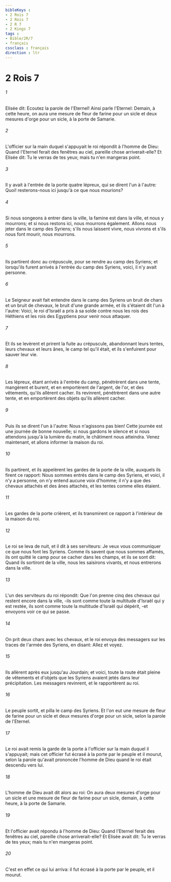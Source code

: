 ```yaml
---
bibleKeys : 
- 2 Rois 7
- 2 Rois 7
- 2 R 7
- 2 Kings 7
tags : 
- Bible/2R/7
- français
cssclass : français
direction : ltr
---
```


# 2 Rois 7

###### 1
Elisée dit: Ecoutez la parole de l'Eternel! Ainsi parle l'Eternel: Demain, à cette heure, on aura une mesure de fleur de farine pour un sicle et deux mesures d'orge pour un sicle, à la porte de Samarie.
###### 2
L'officier sur la main duquel s'appuyait le roi répondit à l'homme de Dieu: Quand l'Eternel ferait des fenêtres au ciel, pareille chose arriverait-elle? Et Elisée dit: Tu le verras de tes yeux; mais tu n'en mangeras point.
###### 3
Il y avait à l'entrée de la porte quatre lépreux, qui se dirent l'un à l'autre: Quoi! resterons-nous ici jusqu'à ce que nous mourions?
###### 4
Si nous songeons à entrer dans la ville, la famine est dans la ville, et nous y mourrons; et si nous restons ici, nous mourrons également. Allons nous jeter dans le camp des Syriens; s'ils nous laissent vivre, nous vivrons et s'ils nous font mourir, nous mourrons.
###### 5
Ils partirent donc au crépuscule, pour se rendre au camp des Syriens; et lorsqu'ils furent arrivés à l'entrée du camp des Syriens, voici, il n'y avait personne.
###### 6
Le Seigneur avait fait entendre dans le camp des Syriens un bruit de chars et un bruit de chevaux, le bruit d'une grande armée, et ils s'étaient dit l'un à l'autre: Voici, le roi d'Israël a pris à sa solde contre nous les rois des Héthiens et les rois des Egyptiens pour venir nous attaquer.
###### 7
Et ils se levèrent et prirent la fuite au crépuscule, abandonnant leurs tentes, leurs chevaux et leurs ânes, le camp tel qu'il était, et ils s'enfuirent pour sauver leur vie.
###### 8
Les lépreux, étant arrivés à l'entrée du camp, pénétrèrent dans une tente, mangèrent et burent, et en emportèrent de l'argent, de l'or, et des vêtements, qu'ils allèrent cacher. Ils revinrent, pénétrèrent dans une autre tente, et en emportèrent des objets qu'ils allèrent cacher.
###### 9
Puis ils se dirent l'un à l'autre: Nous n'agissons pas bien! Cette journée est une journée de bonne nouvelle; si nous gardons le silence et si nous attendons jusqu'à la lumière du matin, le châtiment nous atteindra. Venez maintenant, et allons informer la maison du roi.
###### 10
Ils partirent, et ils appelèrent les gardes de la porte de la ville, auxquels ils firent ce rapport: Nous sommes entrés dans le camp des Syriens, et voici, il n'y a personne, on n'y entend aucune voix d'homme; il n'y a que des chevaux attachés et des ânes attachés, et les tentes comme elles étaient.
###### 11
Les gardes de la porte crièrent, et ils transmirent ce rapport à l'intérieur de la maison du roi.
###### 12
Le roi se leva de nuit, et il dit à ses serviteurs: Je veux vous communiquer ce que nous font les Syriens. Comme ils savent que nous sommes affamés, ils ont quitté le camp pour se cacher dans les champs, et ils se sont dit: Quand ils sortiront de la ville, nous les saisirons vivants, et nous entrerons dans la ville.
###### 13
L'un des serviteurs du roi répondit: Que l'on prenne cinq des chevaux qui restent encore dans la ville, -ils sont comme toute la multitude d'Israël qui y est restée, ils sont comme toute la multitude d'Israël qui dépérit, -et envoyons voir ce qui se passe.
###### 14
On prit deux chars avec les chevaux, et le roi envoya des messagers sur les traces de l'armée des Syriens, en disant: Allez et voyez.
###### 15
Ils allèrent après eux jusqu'au Jourdain; et voici, toute la route était pleine de vêtements et d'objets que les Syriens avaient jetés dans leur précipitation. Les messagers revinrent, et le rapportèrent au roi.
###### 16
Le peuple sortit, et pilla le camp des Syriens. Et l'on eut une mesure de fleur de farine pour un sicle et deux mesures d'orge pour un sicle, selon la parole de l'Eternel.
###### 17
Le roi avait remis la garde de la porte à l'officier sur la main duquel il s'appuyait; mais cet officier fut écrasé à la porte par le peuple et il mourut, selon la parole qu'avait prononcée l'homme de Dieu quand le roi était descendu vers lui.
###### 18
L'homme de Dieu avait dit alors au roi: On aura deux mesures d'orge pour un sicle et une mesure de fleur de farine pour un sicle, demain, à cette heure, à la porte de Samarie.
###### 19
Et l'officier avait répondu à l'homme de Dieu: Quand l'Eternel ferait des fenêtres au ciel, pareille chose arriverait-elle? Et Elisée avait dit: Tu le verras de tes yeux; mais tu n'en mangeras point.
###### 20
C'est en effet ce qui lui arriva: il fut écrasé à la porte par le peuple, et il mourut.
